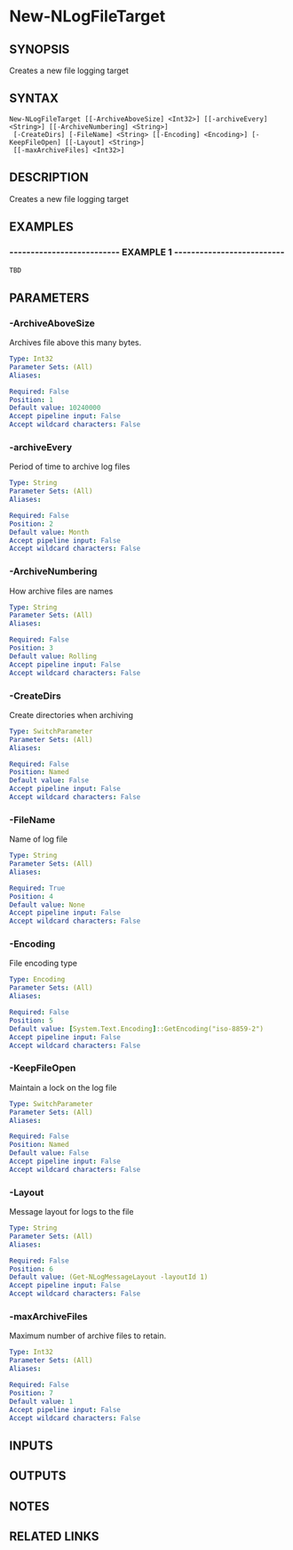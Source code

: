 ﻿---
external help file: NLogModule-help.xml
online version: 
schema: 2.0.0
---

# New-NLogFileTarget

## SYNOPSIS
Creates a new file logging target

## SYNTAX

```
New-NLogFileTarget [[-ArchiveAboveSize] <Int32>] [[-archiveEvery] <String>] [[-ArchiveNumbering] <String>]
 [-CreateDirs] [-FileName] <String> [[-Encoding] <Encoding>] [-KeepFileOpen] [[-Layout] <String>]
 [[-maxArchiveFiles] <Int32>]
```

## DESCRIPTION
Creates a new file logging target

## EXAMPLES

### -------------------------- EXAMPLE 1 --------------------------
```
TBD
```

## PARAMETERS

### -ArchiveAboveSize
Archives file above this many bytes.

```yaml
Type: Int32
Parameter Sets: (All)
Aliases: 

Required: False
Position: 1
Default value: 10240000
Accept pipeline input: False
Accept wildcard characters: False
```

### -archiveEvery
Period of time to archive log files

```yaml
Type: String
Parameter Sets: (All)
Aliases: 

Required: False
Position: 2
Default value: Month
Accept pipeline input: False
Accept wildcard characters: False
```

### -ArchiveNumbering
How archive files are names

```yaml
Type: String
Parameter Sets: (All)
Aliases: 

Required: False
Position: 3
Default value: Rolling
Accept pipeline input: False
Accept wildcard characters: False
```

### -CreateDirs
Create directories when archiving

```yaml
Type: SwitchParameter
Parameter Sets: (All)
Aliases: 

Required: False
Position: Named
Default value: False
Accept pipeline input: False
Accept wildcard characters: False
```

### -FileName
Name of log file

```yaml
Type: String
Parameter Sets: (All)
Aliases: 

Required: True
Position: 4
Default value: None
Accept pipeline input: False
Accept wildcard characters: False
```

### -Encoding
File encoding type

```yaml
Type: Encoding
Parameter Sets: (All)
Aliases: 

Required: False
Position: 5
Default value: [System.Text.Encoding]::GetEncoding("iso-8859-2")
Accept pipeline input: False
Accept wildcard characters: False
```

### -KeepFileOpen
Maintain a lock on the log file

```yaml
Type: SwitchParameter
Parameter Sets: (All)
Aliases: 

Required: False
Position: Named
Default value: False
Accept pipeline input: False
Accept wildcard characters: False
```

### -Layout
Message layout for logs to the file

```yaml
Type: String
Parameter Sets: (All)
Aliases: 

Required: False
Position: 6
Default value: (Get-NLogMessageLayout -layoutId 1)
Accept pipeline input: False
Accept wildcard characters: False
```

### -maxArchiveFiles
Maximum number of archive files to retain.

```yaml
Type: Int32
Parameter Sets: (All)
Aliases: 

Required: False
Position: 7
Default value: 1
Accept pipeline input: False
Accept wildcard characters: False
```

## INPUTS

## OUTPUTS

## NOTES

## RELATED LINKS

